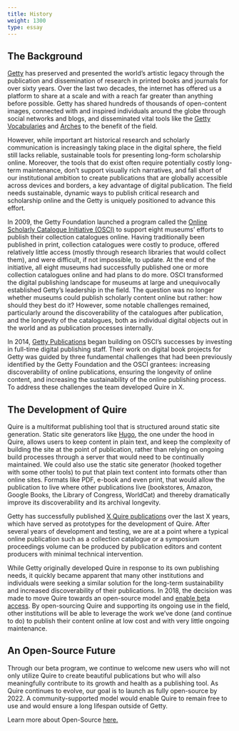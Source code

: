 ```yaml
---
title: History
weight: 1300
type: essay
---
```


## The Background

[Getty](https://www.getty.edu/) has preserved and presented the world’s artistic legacy through the publication and dissemination of research in printed books and journals for over sixty years. Over the last two decades, the internet has offered us a platform to share at a scale and with a reach far greater than anything before possible. Getty has shared hundreds of thousands of open-content images, connected with and inspired individuals around the globe through social networks and blogs, and disseminated vital tools like the [Getty Vocabularies](https://www.getty.edu/research/tools/vocabularies/) and [Arches](https://www.archesproject.org/) to the benefit of the field.

However, while important art historical research and scholarly communication is increasingly taking place in the digital sphere, the field still lacks reliable, sustainable tools for presenting long-form scholarship online. Moreover, the tools that do exist often require potentially costly long-term maintenance, don’t support visually rich narratives, and fall short of our institutional ambition to create publications that are globally accessible across devices and borders, a key advantage of digital publication. The field needs sustainable, dynamic ways to publish critical research and scholarship online and the Getty is uniquely positioned to advance this effort.

In 2009, the Getty Foundation launched a program called the [Online Scholarly Catalogue Initiative (OSCI)](http://www.oscitoolkit.org/) to support eight museums’ efforts to publish their collection catalogues online. Having traditionally been published in print, collection catalogues were costly to produce, offered relatively little access (mostly through research libraries that would collect them), and were difficult, if not impossible, to update. At the end of the initiative, all eight museums had successfully published one or more collection catalogues online and had plans to do more. OSCI transformed the digital publishing landscape for museums at large and unequivocally established Getty’s leadership in the field. The question was no longer whether museums could publish scholarly content online but rather: how should they best do it? However, some notable challenges remained, particularly around the discoverability of the catalogues after publication, and the longevity of the catalogues, both as individual digital objects out in the world and as publication processes internally.

In 2014, [Getty Publications](https://www.getty.edu/publications) began building on OSCI’s successes by investing in full-time digital publishing staff. Their work on digital book projects for Getty was guided by three fundamental challenges that had been previously identified by the Getty Foundation and the OSCI grantees: increasing discoverability of online publications, ensuring the longevity of online content, and increasing the sustainability of the online publishing process. To address these challenges the team developed Quire in X.

## The Development of Quire

Quire is a multiformat publishing tool that is structured around static site generation. Static site generators like [Hugo](https://gohugo.io/), the one under the hood in Quire, allows users to keep content in plain text, and keep the complexity of building the site at the point of publication, rather than relying on ongoing build processes through a server that would need to be continually maintained. We could also use the static site generator (hooked together with some other tools) to put that plain text content into formats other than online sites. Formats like PDF, e-book and even print, that would allow the publication to live where other publications live (bookstores, Amazon, Google Books, the Library of Congress, WorldCat) and thereby dramatically improve its discoverability and its archival longevity.

Getty has successfully published [X Quire publications](https://www.getty.edu/publications/digital/digitalpubs.html) over the last X years, which have served as prototypes for the development of Quire. After several years of development and testing, we are at a point where a typical online publication such as a collection catalogue or a symposium proceedings volume can be produced by publication editors and content producers with minimal technical intervention.

While Getty originally developed Quire in response to its own publishing needs, it quickly became apparent that many other institutions and individuals were seeking a similar solution for the long-term sustainability and increased discoverability of their publications. In 2018, the decision was made to move Quire towards an open-source model and [enable beta access](https://docs.google.com/forms/d/e/1FAIpQLSckvPWWyyfZJko6JTqf3slcXCV8vcCgQjAzoW4MfHEt9hDuxQ/viewform). By open-sourcing Quire and supporting its ongoing use in the field, other institutions will be able to leverage the work we’ve done (and continue to do) to publish their content online at low cost and with very little ongoing maintenance.

## An Open-Source Future

Through our beta program, we continue to welcome new users who will not only utilize Quire to create beautiful publications but who will also meaningfully contribute to its growth and health as a publishing tool. As Quire continues to evolve, our goal is to launch as fully open-source by 2022. A community-supported model would enable Quire to remain free to use and would ensure a long lifespan outside of Getty.

Learn more about Open-Source [here.](https://quire/getty.edu/community/quire-community)
